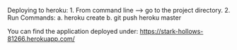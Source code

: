 Deploying to heroku:
    1. From command line --> go to the project directory.
    2. Run Commands:
        a. heroku create
        b. git push heroku master

You can find the application deployed under:
    https://stark-hollows-81266.herokuapp.com/
